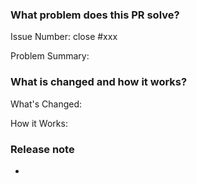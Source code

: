 <!-- Thank you for contributing to Cherry Bot! -->

### What problem does this PR solve?

Issue Number: close #xxx <!-- REMOVE this line if no issue to close -->

Problem Summary:

### What is changed and how it works?

What's Changed:

How it Works:

### Release note <!-- bugfixes or new feature need a release note -->

- <!-- Please write a release note here to describe the change you made when it is released to the users of Cherry Bot. If your PR doesn't involve any change to Cherry Bot(like test enhancements...), you can write `No release note`. -->